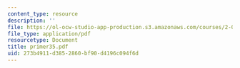 ```yaml
---
content_type: resource
description: ''
file: https://ol-ocw-studio-app-production.s3.amazonaws.com/courses/2-003-modeling-dynamics-and-control-i-spring-2005/273b4911d3852860bf90d4196c094f6d_primer35.pdf
file_type: application/pdf
resourcetype: Document
title: primer35.pdf
uid: 273b4911-d385-2860-bf90-d4196c094f6d
---
```

